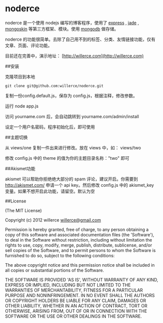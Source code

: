 noderce
=======

noderce 是一个使用 nodejs 编写的博客程序，使用了 [express](http://expressjs.com/) , [jade](https://github.com/visionmedia/jade) , [mongoskin](https://github.com/kissjs/node-mongoskin) 等第三方框架、模块。使用 [mongodb](http://www.mongodb.org/) 做存储。

noderce 的功能很简单。去除了自己用不到的标签、分类、友情链接功能，仅有文章、页面、评论功能。

目前还在完善中，演示地址： [http://willerce.com](http://willerce.com)

##安装

克隆项目到本地

    git clone git@github.com:willerce/noderce.git

复制一份config.default.js，保存为 config.js，根据注释，修改参数。

运行  node app.js

访问  yourname.com 后，会自动跳转到  yourname.com/admin/install

设定一个用户名密码，程序初始化后，即可使用

##主题切换

从 views/one 复制一件出来进行修改。放在 views 中，如： views/two

修改 config.js 中的 theme 的值为你的主题目录名称："two" 即可

##Akismet功能

akismet 可以帮助你拒绝绝大部分的 spam 评论，建议开启。你需要到 http://akismet.com/ 申请一个 api key。然后修改 config.js 中的 akismet_key 变量。如果不想开启此功能，请留空。默认为空


##License

(The MIT License)

Copyright (c) 2012 willerce <willerce@gmail.com>

Permission is hereby granted, free of charge, to any person obtaining a copy of this software and associated documentation files (the 'Software'), to deal in the Software without restriction, including without limitation the rights to use, copy, modify, merge, publish, distribute, sublicense, and/or sell copies of the Software, and to permit persons to whom the Software is furnished to do so, subject to the following conditions:

The above copyright notice and this permission notice shall be included in all copies or substantial portions of the Software.

THE SOFTWARE IS PROVIDED 'AS IS', WITHOUT WARRANTY OF ANY KIND, EXPRESS OR IMPLIED, INCLUDING BUT NOT LIMITED TO THE WARRANTIES OF MERCHANTABILITY, FITNESS FOR A PARTICULAR PURPOSE AND NONINFRINGEMENT. IN NO EVENT SHALL THE AUTHORS OR COPYRIGHT HOLDERS BE LIABLE FOR ANY CLAIM, DAMAGES OR OTHER LIABILITY, WHETHER IN AN ACTION OF CONTRACT, TORT OR OTHERWISE, ARISING FROM, OUT OF OR IN CONNECTION WITH THE SOFTWARE OR THE USE OR OTHER DEALINGS IN THE SOFTWARE.

